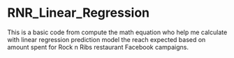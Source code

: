 # RNR_Linear_Regression
This is a basic code from compute the math equation who help me calculate with linear regression prediction model the reach expected based on amount spent for Rock n Ribs restaurant Facebook campaigns.
